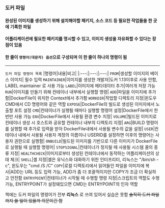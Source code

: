 
### 도커 파일  
#### 완성된 이미지를 생성하기 위해 설치해야할 패키지, 소스 코드 등 필요한 작업들을 한 곳에 기록한 파일  
#### 어플리케이션에 필요한 패키지를 명시할 수 있고, 이미지 생성을 자유화할 수 있다는 장점이 있음  
#### 한 줄이 `명령어(대문자) 옵션`으로 구성되며 이 한 줄이 하나의 명령이 됨  
---
`도커 파일 명령어 목록`
|명령어|내용|비고|
|:---:|:---:|:---:|
`FROM`|생성할 이미지의 베이스 이미지| 필수 입력
`MAINTAINER`|이미지를 생성한 개발자|도커 1.13이후로 사용 안함, LABEL maintainer 로 사용 가능
`LABEL`|이미지에 메타데이터 추가|여러개 저장 가능
`RUN`|이미지를 만들기 위해 컨테이너 내부에서 실행할 명령|
`ADD`|파일을 이미지에 추가함|DockerFile이 위치한 Context에서 추가함
`WORKDIR`|작업할 디렉토리 지정|윈도우 CMD에서 CD 명령어와 같은 역할
`EXPOSE`|DockerFile의 빌드로 생성된 이미지에서 노출할 포트 설정
`CMD`|컨테이너가 실행될 때마다 실행할 명령어 설정|DockerFile에서 한 번만 사용 가능
`ENV`|DockerFile에서 사용될 환경 변수 지정|
`VOLUME`|빌드된 이미지로 컨테이너 생성 시 호스트와 공유할 컨테이너 내부의 디렉토리 지정|
`ARG`|BUILD 명령어를 실행할 때 추가로 입력을 받아 DockerFile내에서 사용될 변수의 값을 설정|
`USER`|컨테이너 내에서 사용될 사용자 계정의 이름이나 USERID를 설정하면 이후의 명령어는 사용자 권한으로 실행함|
`ONBUILD`|빌드된 이미지를 기반으로 다른 이미지가 DockerFile로 실행될 때 실행할 명령어|
`STOPSIGNAL`|컨테이너가 정지될 때 사용될 시스템 콜의 종류 지정|
`HEALTHCHECK`|이미지로부터 생성된 컨테이너에서 동작하는 어플리케이션의 상태 체크|
`SHELL`|셸 지정|셸은 유닉스와 대화하기 위한 인터프리터, 리눅스는 "/bin/sh -c", 윈도우는 "cmd /S /C"
`COPY`|로컬 디렉토리에서 읽어들인 파일을 이미지에 복사|ADD는 URL 등도 입력 가능, ADD가 좀 더 포괄적이지만 COPY가 조금 더 확실하고 안전함
`ENTRYPOINT`|컨테이너가 시작될 때 수행할 명령 지정|스크립트의 역할도 수행 가능, ENTRYPOINT가 설정돼있으면 CMD는 ENTRYPOINT의 인자 역할

  
책에는 도커 파일의 명령어가 전부 __리눅스__ 로 쓰여 있어서 실습은 못함 ~~솔직히 도커 파일까지 쓸 일이 있을까 의문이긴 함~~